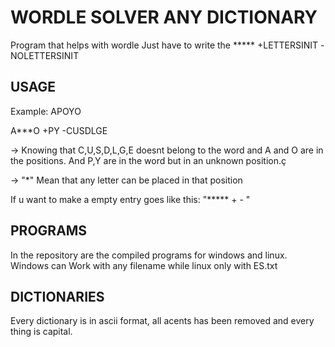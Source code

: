 # WORDLE SOLVER ANY DICTIONARY
Program that helps with wordle Just have to write the ***** +LETTERSINIT -NOLETTERSINIT

## USAGE

Example:
  APOYO
  
  A***O +PY -CUSDLGE
 
-> Knowing that C,U,S,D,L,G,E doesnt belong to the word and A and O are in the positions. And P,Y are in the word but in an unknown position.ç

-> "*" Mean that any letter can be placed in that position

If u want to make a empty entry goes like this: "***** + - "

## PROGRAMS

In the repository are the compiled programs for windows and linux.
Windows can Work with any filename while linux only with ES.txt

## DICTIONARIES

Every dictionary is in ascii format, all acents has been removed and every thing is capital.
